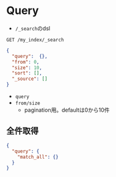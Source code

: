 # Query

* `/_search`のdsl

```text
GET /my_index/_search
```

```json
{
  "query":  {},
  "from": 0,
  "size": 10,
  "sort": [],
  "_source": []
}
```

* `query`
* `from/size`
  * pagination用。defaultは0から10件


## 全件取得

```json
{
  "query": {
    "match_all": {}
  }
}
```
